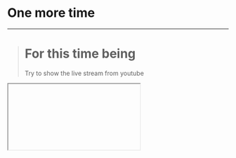 # One more time
***
> # For this time being
> Try to show the live stream from youtube
<iframe>
</iframe>
  
